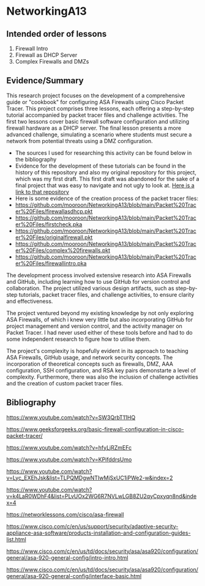 # NetworkingA13
## Intended order of lessons
1. Firewall Intro
2. Firewall as DHCP Server
3. Complex Firewalls and DMZs
## Evidence/Summary
This research project focuses on the development of a comprehensive guide or "cookbook" for configuring ASA Firewalls using Cisco Packet Tracer. This project comprises three lessons, each offering a step-by-step tutorial accompanied by packet tracer files and challenge activities. The first two lessons cover basic firewall software configuration and utilizing firewall hardware as a DHCP server. The final lesson presents a more advanced challenge, simulating a scenario where students must secure a network from potential threats using a DMZ configuration.
- The sources I used for researching this activity can be found below in the bibliography
- Evidence for the development of these tutorials can be found in the history of this repository and also my original repository for this project, which was my first draft. This first draft was abandoned for the sake of a final project that was easy to navigate and not ugly to look at. [Here is a link to that repository](https://github.com/mooroon/cookbooks)
- Here is some evidence of the creation process of the packet tracer files:
- https://github.com/mooroon/NetworkingA13/blob/main/Packet%20Tracer%20Files/firewallasdhcp.pkt
- https://github.com/mooroon/NetworkingA13/blob/main/Packet%20Tracer%20Files/firstcheck.pka
- https://github.com/mooroon/NetworkingA13/blob/main/Packet%20Tracer%20Files/originalfirewall.pkt
- https://github.com/mooroon/NetworkingA13/blob/main/Packet%20Tracer%20Files/complex%20firewalls.pkt
- https://github.com/mooroon/NetworkingA13/blob/main/Packet%20Tracer%20Files/firewallintro.pka
  
The development process involved extensive research into ASA Firewalls and GitHub, including learning how to use GitHub for version control and collaboration. The project utilized various design artifacts, such as step-by-step tutorials, packet tracer files, and challenge activities, to ensure clarity and effectiveness. 


The project ventured beyond my existing knowledge by not only exploring ASA Firewalls, of which i knew very little but also incorporating GitHub for project management and version control, and the activity manager on Packet Tracer. I had never used either of these tools before and had to do some independent research to figure how to utilise them.


The project's complexity is hopefully evident in its approach to teaching ASA Firewalls, GitHub usage, and network security concepts. The incorporation of theoretical concepts such as firewalls, DMZ, AAA configuration, SSH configuration, and RSA key pairs demonstarte a level of complexity. Furthermore, there was also the inclusion of challenge activities and the creation of custom packet tracer files.




## Bibliography
https://www.youtube.com/watch?v=SW3QrbT11HQ

https://www.geeksforgeeks.org/basic-firewall-configuration-in-cisco-packet-tracer/

https://www.youtube.com/watch?v=hfyLjRZmEFc

https://www.youtube.com/watch?v=KPifddrsUmo

https://www.youtube.com/watch?v=Lyc_EXEhJsk&list=TLPQMDgwNTIwMjSxUC1iPWe2-w&index=2

https://www.youtube.com/watch?v=k4LaR0WDhF4&list=PLvUOx2WG6R7NVLwLGB8ZU2qyCpxyqn8nd&index=4

https://networklessons.com/cisco/asa-firewall

https://www.cisco.com/c/en/us/support/security/adaptive-security-appliance-asa-software/products-installation-and-configuration-guides-list.html

https://www.cisco.com/c/en/us/td/docs/security/asa/asa920/configuration/general/asa-920-general-config/intro-intro.html

https://www.cisco.com/c/en/us/td/docs/security/asa/asa920/configuration/general/asa-920-general-config/interface-basic.html
